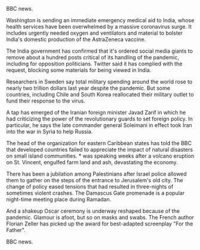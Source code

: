 BBC news.

Washington is sending an immediate emergency medical aid to India, whose health services have been overwhelmed by a massive coronavirus surge. It includes urgently needed oxygen and ventilators and material to bolster India's domestic production of the AstraZeneca vaccine.

The India government has confirmed that it's ordered social media giants to remove about a hundred posts critical of its handling of the pandemic, including for opposition politicians. Twitter said it has complied with the request, blocking some materials for being viewed in India.

Researchers in Sweden say total military spending around the world rose to nearly two trillion dollars last year despite the pandemic. But some countries, including Chile and South Korea reallocated their military outlet to fund their response to the virus.

A tap has emerged of the Iranian foreign minister Javad Zarif in which he had criticizing the power of the revolutionary guards to set foreign policy. In particular, he says the late commander general Soleimani in effect took Iran into the war in Syria to help Russia.

The head of the organization for eastern Caribbean states has told the BBC that developed countries failed to appreciate the impact of natural disasters on small island communities. * was speaking weeks after a volcano eruption  on St. Vincent, engulfed farm land and ash, devastating the economy.

There has been a jubilation among Palestinians after Israel police allowed them to gather on the steps of the entrance to Jerusalem's old city. The change of policy eased tensions that had resulted in three-nights of sometimes violent crashes. The Damascus Gate promenade is a popular night-time meeting place during Ramadan.

And a shakeup Oscar ceremony is underway reshaped because of the pandemic. Glamour is afoot, but so on masks and swabs. The French author Florian Zeller has picked up the award for best-adapted screenplay "For the Father".

BBC news.
